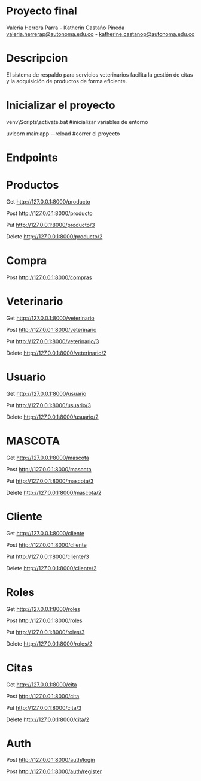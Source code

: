 # Proyecto final
Valeria Herrera Parra - Katherin Castaño Pineda
valeria.herrerap@autonoma.edu.co - katherine.castanop@autonoma.edu.co

# Descripcion
El sistema de respaldo para servicios veterinarios facilita la gestión de citas y la adquisición de productos de forma eficiente.


# Inicializar el proyecto
venv\Scripts\activate.bat  #inicializar variables de entorno

uvicorn main:app --reload  #correr el proyecto

# Endpoints

# Productos 
Get http://127.0.0.1:8000/producto

Post http://127.0.0.1:8000/producto

Put http://127.0.0.1:8000/producto/3

Delete http://127.0.0.1:8000/producto/2

# Compra
Post http://127.0.0.1:8000/compras

# Veterinario
Get http://127.0.0.1:8000/veterinario

Post http://127.0.0.1:8000/veterinario

Put http://127.0.0.1:8000/veterinario/3

Delete http://127.0.0.1:8000/veterinario/2

# Usuario
Get http://127.0.0.1:8000/usuario

Put http://127.0.0.1:8000/usuario/3

Delete http://127.0.0.1:8000/usuario/2

# MASCOTA
Get http://127.0.0.1:8000/mascota

Post http://127.0.0.1:8000/mascota

Put http://127.0.0.1:8000/mascota/3

Delete http://127.0.0.1:8000/mascota/2

# Cliente
Get http://127.0.0.1:8000/cliente

Post http://127.0.0.1:8000/cliente

Put http://127.0.0.1:8000/cliente/3

Delete http://127.0.0.1:8000/cliente/2

# Roles
Get http://127.0.0.1:8000/roles

Post http://127.0.0.1:8000/roles

Put http://127.0.0.1:8000/roles/3

Delete http://127.0.0.1:8000/roles/2

# Citas
Get http://127.0.0.1:8000/cita

Post http://127.0.0.1:8000/cita

Put http://127.0.0.1:8000/cita/3

Delete http://127.0.0.1:8000/cita/2

# Auth
Post http://127.0.0.1:8000/auth/login

Post http://127.0.0.1:8000/auth/register










